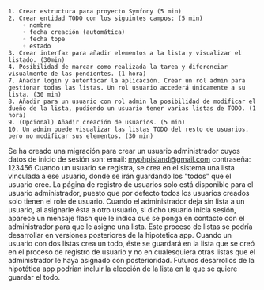 
    1. Crear estructura para proyecto Symfony (5 min)
    2. Crear entidad TODO con los siguintes campos: (5 min)
        ◦ nombre
        ◦ fecha creación (automática)
        ◦ fecha tope
        ◦ estado
    3. Crear interfaz para añadir elementos a la lista y visualizar el listado. (30min)
    4. Posibilidad de marcar como realizada la tarea y diferenciar visualmente de las pendientes. (1 hora)
    7. Añadir login y autenticar la aplicación. Crear un rol admin para gestionar todas las listas. Un rol usuario accederá únicamente a su lista. (30 min)
    8. Añadir para un usuario con rol admin la posibilidad de modificar el dueño de la lista, pudiendo un usuario tener varias listas de TODO. (1 hora)
    9. (Opcional) Añadir creación de usuarios. (5 min)
    10. Un admin puede visualizar las listas TODO del resto de usuarios, pero no modificar sus elementos. (30 min)

Se ha creado una migración para crear un usuario administrador cuyos datos de inicio de sesión son:
email: myphpisland@gmail.com
contraseña: 123456
Cuando un usuario se registra, se crea en el sistema una lista vinculada a ese usuario, donde se irán guardando
los "todos" que el usuario cree. La página de registro de usuarios solo está disponible para el usuario administrador,
puesto que por defecto todos los usuarios creados solo tienen el role de usuario.
Cuando el administrador deja sin lista a un usuario, al asignarle ésta a otro usuario, si dicho usuario inicia sesión, aparece
un mensaje flash que le indica que se ponga en contacto con el administrador para que le asigne una lista. Este proceso de
listas se podría desarrollar en versiones posteriores de la hipotetica app.
Cuando un usuario con dos listas crea un todo, éste se guardará en la lista que se creó en el proceso de registro
de usuario y no en cualesquiera otras listas que el administrador le haya asignado con posterioridad. Futuros
desarrollos de la hipotética app podrían incluir la elección de la lista en la que se quiere guardar el todo.




